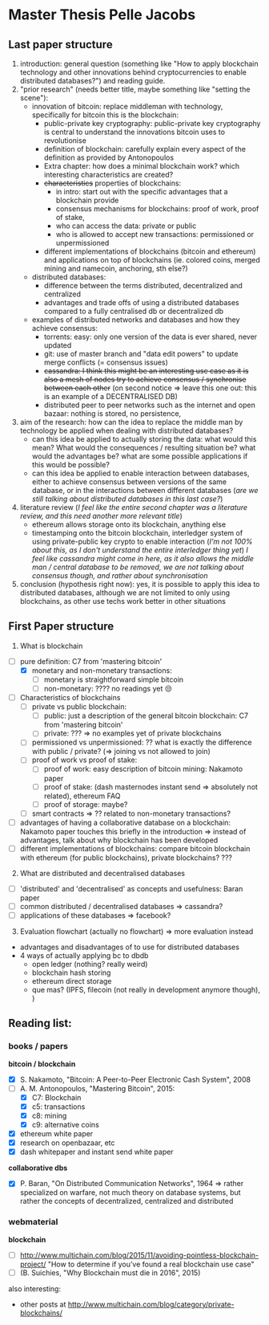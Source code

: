 # Master Thesis Pelle Jacobs


## Last paper structure

1. introduction: general question (something like "How to apply blockchain technology and other innovations behind cryptocurrencies to enable distributed databases?") and reading guide.
2. "prior research" (needs better title, maybe something like "setting the scene"): 
    - innovation of bitcoin: replace middleman with technology, specifically for bitcoin this is the blockchain:
        - public-private key cryptography: public-private key cryptography is central to understand the innovations bitcoin uses to revolutionise
        - definition of blockchain: carefully explain every aspect of the definition as provided by Antonopoulos
        - Extra chapter: how does a minimal blockchain work? which interesting characteristics are created? 
        - ~~characteristics~~ properties of blockchains:
            - in intro: start out with the specific advantages that a blockchain provide
            - consensus mechanisms for blockchains: proof of work, proof of stake,
            - who can access the data: private or public
            - who is allowed to accept new transactions: permissioned or unpermissioned
        - different implementations of blockchains (bitcoin and ethereum) and applications on top of blockchains (ie. colored coins, merged mining and namecoin, anchoring, sth else?)
    - distributed databases:
        - difference between the terms distributed, decentralized and centralized
        - advantages and trade offs of using a distributed databases compared to a fully centralised db or decentralized db
    - examples of distributed networks and databases and how they achieve consensus: 
        + torrents: easy: only one version of the data is ever shared, never updated
        + git: use of master branch and "data edit powers" to update merge conflicts (= consensus issues)
        + ~~cassandra: I think this might be an interesting use case as it is also a mesh of nodes try to achieve consensus / synchronise between each other~~ (on second notice => leave this one out: this is an example of a DECENTRALISED DB)
        + distributed peer to peer networks such as the internet and open bazaar: nothing is stored, no persistence,
3. aim of the research: how can the idea to replace the middle man by technology be applied when dealing with distributed databases?
    - can this idea be applied to actually storing the data: what would this mean? What would the consequences / resulting situation be? what would the advantages be? what are some possible applications if this would be possible? 
    - can this idea be applied to enable interaction between databases, either to achieve consensus between versions of the same database, or in the interactions between different databases (_are we still talking about distributed databases in this last case?_)
4. literature review (_I feel like the entire second chapter was a literature review, and this need another more relevant title_)
    - ethereum allows storage onto its blockchain, anything else
    - timestamping onto the bitcoin blockchain, interledger system of using private-public key crypto to enable interaction (_I'm not 100% about this, as I don't understand the entire interledger thing yet_) _I feel like cassandra might come in here, as it also allows the middle man / central database to be removed, we are not talking about consensus though, and rather about synchronisation_
5. conclusion (hypothesis right now): yes, it is possible to apply this idea to distributed databases, although we are not limited to only using blockchains, as other use techs work better in other situations



## First Paper structure

1. What is blockchain
  - [ ] pure definition: C7 from 'mastering bitcoin'
    - [x] monetary and non-monetary transactions:
      - [ ] monetary is straightforward simple bitcoin
      - [ ] non-monetary: ???? no readings yet 😒
  - [ ] Characteristics of blockchains
    - [ ] private vs public blockchain:
      - [ ] public: just a description of the general bitcoin blockchain: C7 from 'mastering bitcoin'
      - [ ] private: ??? => no examples yet of private blockchains
    - [ ] permissioned vs unpermissioned: ?? what is exactly the difference with public / private? (=> joining vs not allowed to join)
    - [ ] proof of work vs proof of stake:
      - [ ] proof of work: easy description of bitcoin mining: Nakamoto paper
      - [ ] proof of stake: (dash masternodes instant send => absolutely not related), ethereum FAQ
      - [ ] proof of storage: maybe?
    - [ ] smart contracts => ?? related to non-monetary transactions?
  - [ ] advantages of having a collaborative database on a blockchain: Nakamoto paper touches this briefly in the introduction => instead of advantages, talk about why blockchain has been developed 
  - [ ] different implementations of blockchains: compare bitcoin blockchain with ethereum (for public blockchains), private blockchains?  ???

2. What are distributed and decentralised databases
  - [ ] 'distributed' and 'decentralised' as concepts and usefulness: Baran paper
  - [ ] common distributed / decentralised databases => cassandra?
  - [ ] applications of these databases => facebook?

3. Evaluation flowchart (actually no flowchart) => more evaluation instead
  - advantages and disadvantages of to use for distributed databases
  - 4 ways of actually applying bc to dbdb
      - open ledger (nothing? really weird)
      - blockchain hash storing
      - ethereum direct storage
      - que mas? (IPFS, filecoin (not really in development anymore though), )

## Reading list:

### books / papers

**bitcoin / blockchain**

- [x] S. Nakamoto, "Bitcoin: A Peer-to-Peer Electronic Cash System", 2008
- [ ] A. M. Antonopoulos, "Mastering Bitcoin", 2015:
  - [x] C7: Blockchain
  - [x] c5: transactions
  - [x] c8: mining
  - [x] c9: alternative coins
- [x] ethereum white paper
- [x] research on openbazaar, etc
- [x] dash whitepaper and instant send white paper

**collaborative dbs**

- [x] P. Baran, "On Distributed Communication Networks", 1964 => rather specialized on warfare, not much theory on database systems, but rather the concepts of decentralized, centralized and distributed

### webmaterial

**blockchain**

- [ ] http://www.multichain.com/blog/2015/11/avoiding-pointless-blockchain-project/ "How to determine if you’ve found a real blockchain use case"
- [ ] (B. Suichies, "Why Blockchain must die in 2016", 2015)

also interesting:

- other posts at http://www.multichain.com/blog/category/private-blockchains/
